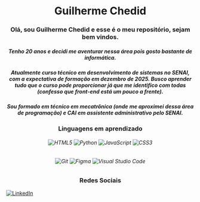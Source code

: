<h1 align="center"> Guilherme Chedid </h1>

<h3 align="center">Olá, sou Guilherme Chedid e esse é o meu repositório, sejam bem vindos.</h3>
<h5 align="center">Tenho 20 anos e decidi me aventurar nessa área pois gosto bastante de informática.</h5>
<h5 align="center">Atualmente curso técnico em desenvolvimento de sistemas no SENAI, com a expectativa de formação em dezembro de 2025. Busco aprender tudo que o curso pode proporcionar já que me identifico com todas (confesso que front-end está um pouco a frente).</h5> 
<h5 align="center">Sou formado em técnico em mecatrônica (onde me aproximei dessa área de programação) e CAI em assistente administrativo pelo SENAI.</h5>

<h3 align="center">Linguagens em aprendizado</h3>
<h6 align="center"><img src="https://img.shields.io/badge/-HTML5-E34F26?style=flat-square&logo=HTML5&logoColor=white" alt="HTML5"> <img src="https://img.shields.io/badge/-Python-3776AB?logo=python&logoColor=white&style=flat-square" alt="Python"> <img src="https://img.shields.io/badge/-JavaScript-F7DF1E?style=flat-square&logo=JavaScript&logoColor=black" alt="JavaScript"> <img src="https://img.shields.io/badge/-CSS3-1572B6?style=flat-square&logo=CSS3&logoColor=white" alt="CSS3"></h6> 
<h6 align="center"><img src="https://img.shields.io/badge/-Git-F05032?style=flat-square&logo=Git&logoColor=white" alt="Git"> <img src="https://img.shields.io/badge/-Figma-F24E1E?logo=figma&logoColor=white&style=flat-square" alt="Figma"> <img src="https://img.shields.io/badge/-Visual%20Studio%20Code-007ACC?style=flat-square&logo=Visual%20Studio%20Code&logoColor=white" alt="Visual Studio Code"></h6>

<h3 align="center">Redes Sociais</h3>
<a href="https://www.linkedin.com/in/guilherme-chedid-27467721a/" target="_blank">
    <img src="https://img.shields.io/badge/-LinkedIn-0077B5?style=flat-square&logo=Linkedin&logoColor=white" alt="LinkedIn">

